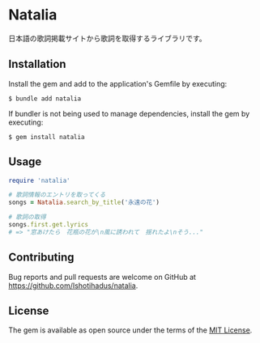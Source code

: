 # Natalia

日本語の歌詞掲載サイトから歌詞を取得するライブラリです。

## Installation

Install the gem and add to the application's Gemfile by executing:

    $ bundle add natalia

If bundler is not being used to manage dependencies, install the gem by executing:

    $ gem install natalia

## Usage

```rb
require 'natalia'

# 歌詞情報のエントリを取ってくる
songs = Natalia.search_by_title('永遠の花')

# 歌詞の取得
songs.first.get.lyrics
# => "窓あけたら　花瓶の花が\n風に誘われて　揺れたよ\nそう..."
```

## Contributing

Bug reports and pull requests are welcome on GitHub at https://github.com/Ishotihadus/natalia.

## License

The gem is available as open source under the terms of the [MIT License](https://opensource.org/licenses/MIT).
